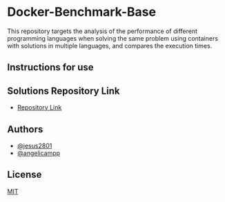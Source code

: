 # Docker-Benchmark-Base
This repository targets the analysis of the performance of different programming languages ​​when solving the same problem using containers with solutions in multiple languages,  and compares the execution times.

## Instructions for use

## Solutions Repository Link

- [Repository Link](https://github.com/angelicampp/Docker-Benchmark.git)

## Authors

- [@jesus2801](https://github.com/jesus2801)
- [@angelicampp](https://github.com/angelicampp)

## License

[MIT](https://choosealicense.com/licenses/mit/)
